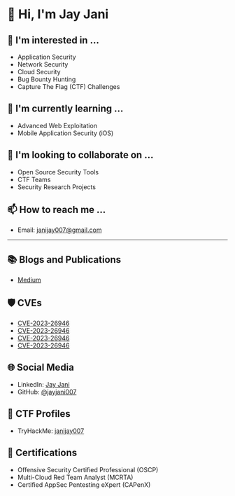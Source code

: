 # 👋 Hi, I'm Jay Jani

## 👀 I'm interested in ...
- Application Security
- Network Security
- Cloud Security
- Bug Bounty Hunting
- Capture The Flag (CTF) Challenges

## 🌱 I'm currently learning ...
- Advanced Web Exploitation
- Mobile Application Security (iOS)

## 👯 I'm looking to collaborate on ...
- Open Source Security Tools
- CTF Teams
- Security Research Projects

## 📫 How to reach me ...
- Email: janijay007@gmail.com

---

## 📚 Blogs and Publications
- [Medium](https://medium.com/@janijay007)

## 🛡️ CVEs
- [CVE-2023-26946](https://cve.mitre.org/cgi-bin/cvename.cgi?name=CVE-2023-26946)
- [CVE-2023-26946](https://cve.mitre.org/cgi-bin/cvename.cgi?name=CVE-2023-30388)
- [CVE-2023-26946](https://cve.mitre.org/cgi-bin/cvename.cgi?name=CVE-2023-30389)
- [CVE-2023-26946](https://cve.mitre.org/cgi-bin/cvename.cgi?name=CVE-2023-30390)

## 🌐 Social Media
- LinkedIn: [Jay Jani](https://www.linkedin.com/in/janijay007/)
- GitHub: [@jayjani007](https://github.com/jayjani007)

## 🧩 CTF Profiles
- TryHackMe: [janijay007](https://tryhackme.com/p/janijay007)

## 📜 Certifications
- Offensive Security Certified Professional (OSCP)
- Multi-Cloud Red Team Analyst (MCRTA)
- Certified AppSec Pentesting eXpert (CAPenX)
```
